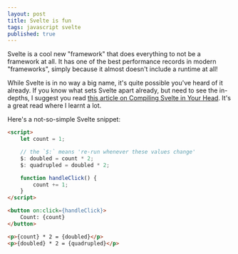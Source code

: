 ```yaml
---
layout: post
title: Svelte is fun
tags: javascript svelte
published: true
---
```

Svelte is a cool new "framework" that does everything to not be a framework at all. It has one of the best performance records in modern "frameworks", simply because it almost doesn't include a runtime at all!

<!--more-->

While Svelte is in no way a big name, it's quite possible you've heard of it already. If you know what sets Svelte apart already, but need to see the in-depths, I suggest you read [this article on Compiling Svelte in Your Head](https://dev.to/tanhauhau/compile-svelte-in-your-head-part-1-7am). It's a great read where I learnt a lot.

Here's a not-so-simple Svelte snippet:

```html
<script>
	let count = 1;

	// the `$:` means 're-run whenever these values change'
	$: doubled = count * 2;
	$: quadrupled = doubled * 2;

	function handleClick() {
		count += 1;
	}
</script>

<button on:click={handleClick}>
	Count: {count}
</button>

<p>{count} * 2 = {doubled}</p>
<p>{doubled} * 2 = {quadrupled}</p>
```


